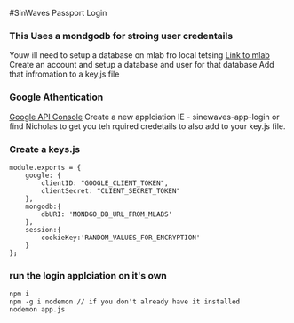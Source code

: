 #SinWaves Passport Login 

### This Uses a mondgodb for stroing user credentails
Youw ill need to setup a database on mlab fro local tetsing 
[Link to mlab](https://mlab.com/)
Create an account and setup a database and user for that database 
Add that infromation to a key.js file 

### Google Athentication 
[Google API Console](https://console.cloud.google.com/apis)
Create a new applciation IE - sinewaves-app-login or find Nicholas to get you teh rquired credetails to also add to your key.js file. 

### Create a keys.js 
````
module.exports = {
    google: {
        clientID: "GOOGLE_CLIENT_TOKEN",
        clientSecret: "CLIENT_SECRET_TOKEN"
    },
    mongodb:{
        dbURI: 'MONDGO_DB_URL_FROM_MLABS'
    },
    session:{
        cookieKey:'RANDOM_VALUES_FOR_ENCRYPTION'
    }
};
````

### run the login applciation on it's own 
```` 
npm i 
npm -g i nodemon // if you don't already have it installed 
nodemon app.js 
````

